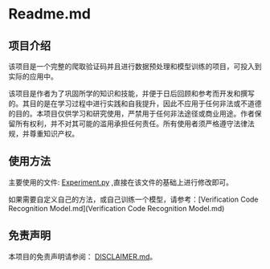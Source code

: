 # Readme.md

## 项目介绍

该项目是一个完整的爬取验证码并且进行数据预处理和模型训练的项目，可投入到实际的应用中。

该项目是作者为了巩固所学的知识和技能，并便于日后回顾和参考而开发和撰写的。其目的是在学习过程中进行实践和自我提升，因此不应用于任何非法或不道德的目的。本项目仅供学习和研究使用，严禁用于任何非法途径或商业用途。作者保留所有权利，并不对其可能的滥用承担任何责任。所有使用者须严格遵守法律法规，并尊重知识产权。

## 使用方法

主要使用的文件: [Experiment.py](Experiment.py) ,直接在该文件的基础上进行修改即可。

如果需要自定义自己的方法，或自己训练一个模型，请参考：[Verification Code Recognition Model.md](Verification Code Recognition Model.md)

## 免责声明

本项目的免责声明请参阅： [DISCLAIMER.md](DISCLAIMER.md)。

